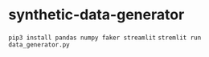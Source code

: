 # synthetic-data-generator

`pip3 install pandas numpy faker streamlit`
`stremlit run data_generator.py`
